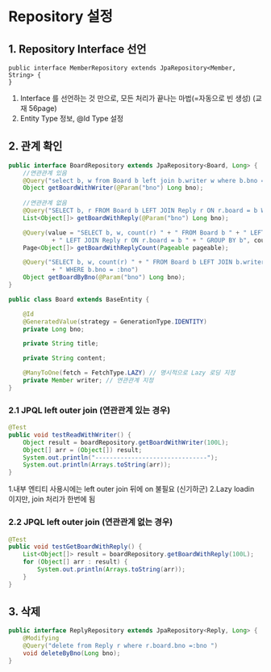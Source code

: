 # Repository  설정

## 1. Repository Interface 선언
```
public interface MemberRepository extends JpaRepository<Member, String> {
}
```
1. Interface 를 선언하는 것 만으로, 모든 처리가 끝나는 마법(=자동으로 빈 생성) (교재 56page)
2. Entity Type 정보, @Id Type 설정

## 2. 관계 확인
```java
public interface BoardRepository extends JpaRepository<Board, Long> {
    //연관관계 있음
	@Query("select b, w from Board b left join b.writer w where b.bno =:bno")
	Object getBoardWithWriter(@Param("bno") Long bno);
    
    //연관관계 없음
    @Query("SELECT b, r FROM Board b LEFT JOIN Reply r ON r.board = b WHERE b.bno = :bno")
	List<Object[]> getBoardWithReply(@Param("bno") Long bno);

	@Query(value = "SELECT b, w, count(r) " + " FROM Board b " + " LEFT JOIN b.writer w "
			+ " LEFT JOIN Reply r ON r.board = b " + " GROUP BY b", countQuery = "SELECT count(b) FROM Board b")
	Page<Object[]> getBoardWithReplyCount(Pageable pageable);

	@Query("SELECT b, w, count(r) " + " FROM Board b LEFT JOIN b.writer w " + " LEFT OUTER JOIN Reply r ON r.board = b"
			+ " WHERE b.bno = :bno")
	Object getBoardByBno(@Param("bno") Long bno);
}
```

```java
public class Board extends BaseEntity {

	@Id
	@GeneratedValue(strategy = GenerationType.IDENTITY)
	private Long bno;

	private String title;

	private String content;

	@ManyToOne(fetch = FetchType.LAZY) // 명시적으로 Lazy 로딩 지정
	private Member writer; // 연관관계 지정
}
```

### 2.1 JPQL left outer join (연관관계 있는 경우)
```java
@Test
public void testReadWithWriter() {
    Object result = boardRepository.getBoardWithWriter(100L);
    Object[] arr = (Object[]) result;
    System.out.println("-------------------------------");
    System.out.println(Arrays.toString(arr));
}
```

1.내부 엔티티 사용시에는 left outer join 뒤에 on 불필요 (신기하군)
2.Lazy loadin 이지만, join 처리가 한번에 됨

### 2.2 JPQL left outer join (연관관계 없는 경우)
```java
@Test
public void testGetBoardWithReply() {
    List<Object[]> result = boardRepository.getBoardWithReply(100L);
    for (Object[] arr : result) {
        System.out.println(Arrays.toString(arr));
    }
}
```

## 3. 삭제
```java
public interface ReplyRepository extends JpaRepository<Reply, Long> {
    @Modifying
    @Query("delete from Reply r where r.board.bno =:bno ")
    void deleteByBno(Long bno);
}
```